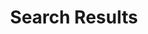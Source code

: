 ---
title: "Search Results"
draft: false
description : "Search Results For Saturn Spraying"
sitemap:
  priority : 0.1
layout: "search"
image: "images/pages/our-clients.png"
images: ["images/pages/our-clients.png"]
---